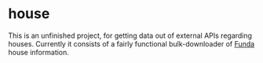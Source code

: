 # house

This is an unfinished project, for getting data out of external APIs regarding houses. Currently it consists of a fairly functional bulk-downloader of [Funda](funda.nl) house information.